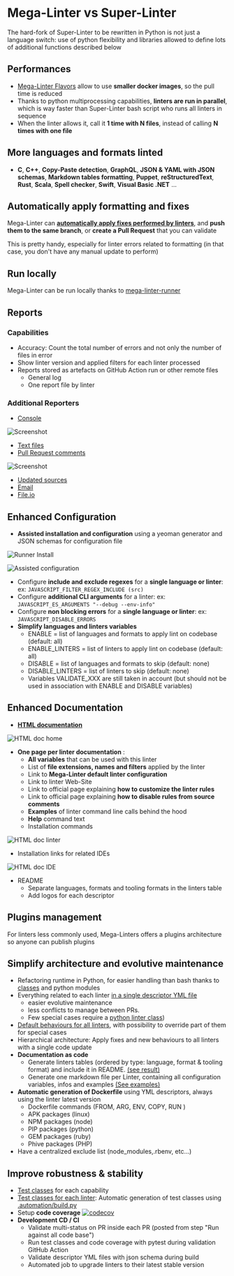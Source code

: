 <!-- markdownlint-disable MD013 -->
<!-- Generated by .automation/build.py, please do not update manually -->
<!-- mega-linter-vs-super-linter-section-start -->

# Mega-Linter vs Super-Linter

The hard-fork of Super-Linter to be rewritten in Python is not just a language switch: use of python flexibility and libraries allowed to define lots of additional functions described below

## Performances

- [Mega-Linter Flavors](flavors.md) allow to use **smaller docker images**, so the pull time is reduced
- Thanks to python multiprocessing capabilities, **linters are run in parallel**, which is way faster than Super-Linter bash script who runs all linters in sequence
- When the linter allows it, call it **1 time with N files**, instead of calling **N times with one file**

## More languages and formats linted

- **C**, **C++**, **Copy-Paste detection**, **GraphQL**, **JSON & YAML with JSON schemas**, **Markdown tables formatting**, **Puppet**, **reStructuredText**, **Rust**, **Scala**, **Spell checker**, **Swift**, **Visual Basic .NET** ...

## Automatically apply formatting and fixes

Mega-Linter can [**automatically apply fixes performed by linters**](configuration.md#apply-fixes), and **push them to the same branch**, or **create a Pull Request** that you can validate

This is pretty handy, especially for linter errors related to formatting (in that case, you don't have any manual update to perform)

## Run locally

Mega-Linter can be run locally thanks to [mega-linter-runner](https://megalinter.github.io/mega-linter-runner/)

## Reports

### Capabilities

- Accuracy: Count the total number of errors and not only the number of files in error
- Show linter version and applied filters for each linter processed
- Reports stored as artefacts on GitHub Action run or other remote files
  - General log
  - One report file by linter

### Additional Reporters

- [Console](reporters/ConsoleReporter.md)

![Screenshot](https://github.com/megalinter/megalinter/blob/main/docs/assets/images/ConsoleReporter.jpg?raw=true>)

- [Text files](reporters/TextReporter.md)
- [Pull Request comments](reporters/GitHubCommentReporter.md)

![Screenshot](https://github.com/megalinter/megalinter/blob/main/docs/assets/images/GitHubCommentReporter.jpg?raw=true>)

- [Updated sources](reporters/UpdatedSourcesReporter.md)
- [Email](reporters/EmailReporter.md)
- [File.io](reporters/FileIoReporter.md)

## Enhanced Configuration

- **Assisted installation and configuration** using a yeoman generator and JSON schemas for configuration file

![Runner Install](https://github.com/megalinter/megalinter/blob/main/docs/assets/images/mega-linter-runner-generator.jpg?raw=true)

![Assisted configuration](https://github.com/megalinter/megalinter/raw/main/docs/assets/images/assisted-configuration.jpg)

- Configure **include and exclude regexes** for a **single language or linter**: ex: `JAVASCRIPT_FILTER_REGEX_INCLUDE (src)`
- Configure **additional CLI arguments** for a linter: ex: `JAVASCRIPT_ES_ARGUMENTS "--debug --env-info"`
- Configure **non blocking errors** for a **single language or linter**: ex: `JAVASCRIPT_DISABLE_ERRORS`
- **Simplify languages and linters variables**
  - ENABLE = list of languages and formats to apply lint on codebase (default: all)
  - ENABLE_LINTERS = list of linters to apply lint on codebase (default: all)
  - DISABLE = list of languages and formats to skip (default: none)
  - DISABLE_LINTERS = list of linters to skip (default: none)
  - Variables VALIDATE_XXX are still taken in account (but should not be used in association with ENABLE and DISABLE variables)

## Enhanced Documentation

- [**HTML documentation**](https://megalinter.github.io/)

![HTML doc home](https://github.com/megalinter/megalinter/raw/main/docs/assets/images/html_doc_home.jpg)

- **One page per linter documentation** :
  - **All variables** that can be used with this linter
  - List of **file extensions, names and filters** applied by the linter
  - Link to **Mega-Linter default linter configuration**
  - Link to linter Web-Site
  - Link to official page explaining **how to customize the linter rules**
  - Link to official page explaining **how to disable rules from source comments**
  - **Examples** of linter command line calls behind the hood
  - **Help** command text
  - Installation commands

![HTML doc linter](https://github.com/megalinter/megalinter/raw/main/docs/assets/images/html_doc_linter.jpg)

- Installation links for related IDEs

![HTML doc IDE](https://github.com/megalinter/megalinter/raw/main/docs/assets/images/html_doc_ide.jpg)

- README
  - Separate languages, formats and tooling formats in the linters table
  - Add logos for each descriptor

## Plugins management

For linters less commonly used, Mega-Linters offers a plugins architecture so anyone can publish plugins

## Simplify architecture and evolutive maintenance

- Refactoring runtime in Python, for easier handling than bash thanks to [classes](https://github.com/megalinter/megalinter/tree/main/megalinter) and python modules
- Everything related to each linter [in a single descriptor YML file](https://github.com/megalinter/megalinter/tree/main/megalinter/descriptors)
  - easier evolutive maintenance
  - less conflicts to manage between PRs.
  - Few special cases require a [python linter class](https://github.com/megalinter/megalinter/tree/main/megalinter/descriptors))
- [Default behaviours for all linters](https://github.com/megalinter/megalinter/blob/main/megalinter/Linter.py), with possibility to override part of them for special cases
- Hierarchical architecture: Apply fixes and new behaviours to all linters with a single code update
- **Documentation as code**
  - Generate linters tables (ordered by type: language, format & tooling format) and include it in README. [(see result)](https://megalinter.github.io/supported-linters/)
  - Generate one markdown file per Linter, containing all configuration variables, infos and examples [(See examples)](https://megalinter.github.io/descriptors/javascript_eslint/)
- **Automatic generation of Dockerfile** using YML descriptors, always using the linter latest version
  - Dockerfile commands (FROM, ARG, ENV, COPY, RUN )
  - APK packages (linux)
  - NPM packages (node)
  - PIP packages (python)
  - GEM packages (ruby)
  - Phive packages (PHP)
- Have a centralized exclude list (node_modules,.rbenv, etc...)

## Improve robustness & stability

- [Test classes](https://github.com/megalinter/megalinter/blob/main/megalinter/tests/test_megalinter) for each capability
- [Test classes for each linter](https://github.com/megalinter/megalinter/tree/main/megalinter/tests/test_megalinter/linters): Automatic generation of test classes using [.automation/build.py](https://github.com/megalinter/megalinter/blob/main/.automation/build.py)
- Setup **code coverage** [![codecov](https://codecov.io/gh/megalinter/megalinter/branch/main/graph/badge.svg)](https://codecov.io/gh/megalinter/megalinter)
- **Development CD / CI**
  - Validate multi-status on PR inside each PR (posted from step "Run against all code base")
  - Run test classes and code coverage with pytest during validation GitHub Action
  - Validate descriptor YML files with json schema during build
  - Automated job to upgrade linters to their latest stable version

<!-- mega-linter-vs-super-linter-section-end -->
